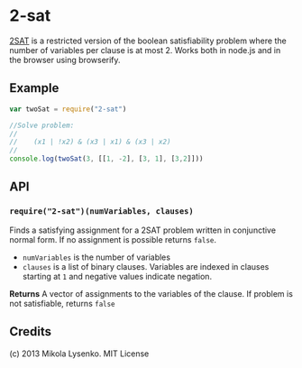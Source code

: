 2-sat
=====
[2SAT](http://en.wikipedia.org/wiki/2-satisfiability) is a restricted version of the boolean satisfiability problem where the number of variables per clause is at most 2.  Works both in node.js and in the browser using browserify.

## Example

```javascript
var twoSat = require("2-sat")

//Solve problem:
//
//    (x1 | !x2) & (x3 | x1) & (x3 | x2)
//
console.log(twoSat(3, [[1, -2], [3, 1], [3,2]]))
```

## API

### `require("2-sat")(numVariables, clauses)`
Finds a satisfying assignment for a 2SAT problem written in conjunctive normal form.  If no assignment is possible returns `false`.

* `numVariables` is the number of variables
* `clauses` is a list of binary clauses.  Variables are indexed in clauses starting at `1` and negative values indicate negation.

**Returns** A vector of assignments to the variables of the clause.  If problem is not satisfiable, returns `false`

## Credits
(c) 2013 Mikola Lysenko. MIT License